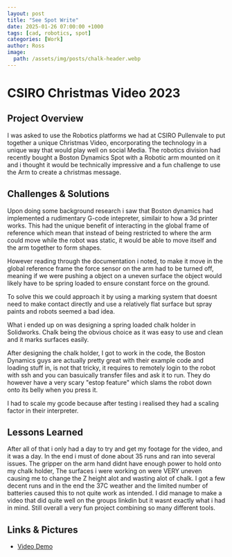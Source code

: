 ```yaml
---
layout: post
title: "See Spot Write"
date: 2025-01-26 07:00:00 +1000
tags: [cad, robotics, spot]
categories: [Work]
author: Ross
image: 
  path: /assets/img/posts/chalk-header.webp
---
```

# CSIRO Christmas Video 2023

## Project Overview
I was asked to use the Robotics platforms we had at CSIRO Pullenvale to put together a unique Christmas Video, encorporating the technology in a unique way that would play well on social Media. The robotics division had recently bought a Boston Dynamics Spot with a Robotic arm mounted on it and i thought it would be technically impressive and a fun challenge to use the Arm to create a christmas message.


## Challenges & Solutions
Upon doing some background research i saw that Boston dynamics had implemented a rudimentary G-code intepreter, similair to how a 3d printer works. This had the unique benefit of interacting in the global frame of reference which mean that instead of being restricted to where the arm could move while the robot was static, it would be able to move itself and the arm together to form shapes.

However reading through the documentation i noted, to make it move in the global reference frame the force sensor on the arm had to be turned off, meaning if we were pushing a object on a uneven surface the object would likely have to be spring loaded to ensure constant force on the ground.

To solve this we could approach it by using a marking system that doesnt need to make contact directly and use a relatively flat surface but spray paints and robots seemed a bad idea. 

What i ended up on was designing a spring loaded chalk holder in Solidworks. Chalk being the obvious choice as it was easy to use and clean and it marks surfaces easily. 

After designing the chalk holder, I got to work in the code, the Boston Dynamics guys are actually pretty great with their example code and loading stuff in, is not that tricky, it requires to remotely login to the robot with ssh and you can basuically transfer files and ask it to run. They do however have a very scary "estop feature" which slams the robot down onto its belly when you press it. 

I had to scale my gcode because after testing i realised they had a scaling factor in their interpreter.


## Lessons Learned
After all of that i only had a day to try and get my footage for the video, and it was a day. In the end i must of done about 35 runs and ran into several issues. The gripper on the arm hand didnt have enough power to hold onto my chalk holder, The surfaces i were working on were VERY uneven causing me to change the Z height alot and wasting alot of chalk. I got a few decent runs and in the end the 37C  weather and the limited number of batteries caused this to not quite work as intended. I did manage to make a video that did quite well on the groups linkdin but it wasnt exactly what i had in mind. Still overall a very fun project combining so many different tools.

## Links & Pictures
- [Video Demo](https://www.linkedin.com/posts/navinda_well-done-csiro-robotics-csiros-data61-activity-7143799961690812417-YVQD) 

